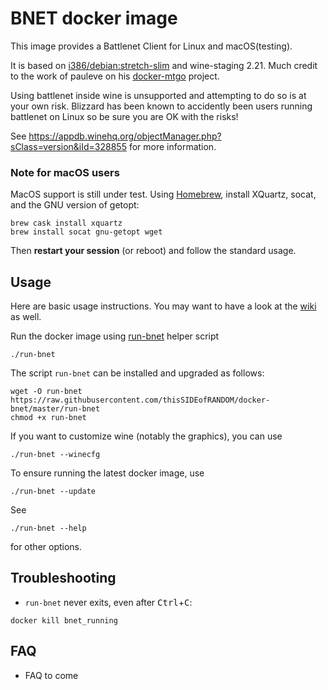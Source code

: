 # BNET docker image

This image provides a Battlenet Client for Linux and macOS(testing).

It is based on [i386/debian:stretch-slim](https://hub.docker.com/r/i386/debian/) and wine-staging 2.21.
Much credit to the work of pauleve on his [docker-mtgo](https://github.com/pauleve/docker-mtgo) project.

Using battlenet inside wine is unsupported and attempting to do so is at your own risk. 
Blizzard has been known to accidently been users running battlenet on Linux so be sure you are OK with the risks!

See https://appdb.winehq.org/objectManager.php?sClass=version&iId=328855 for more information.

### Note for macOS users

MacOS support is still under test.
Using [Homebrew](https://brew.sh/), install XQuartz, socat, and the GNU version of getopt:

```
brew cask install xquartz 
brew install socat gnu-getopt wget
```
Then **restart your session** (or reboot) and follow the standard usage.

## Usage

Here are basic usage instructions.
You may want to have a look at the [wiki](https://github.com/thisSIDEofRANDOM/docker-bnet/wiki) as well.

Run the docker image using [run-bnet](./run-bnet?raw=true) helper script
```
./run-bnet
```

The script `run-bnet` can be installed and upgraded as follows:
```
wget -O run-bnet https://raw.githubusercontent.com/thisSIDEofRANDOM/docker-bnet/master/run-bnet
chmod +x run-bnet
```

If you want to customize wine (notably the graphics), you can use
```
./run-bnet --winecfg
```

To ensure running the latest docker image, use
```
./run-bnet --update
```

See
```
./run-bnet --help
```
for other options.

## Troubleshooting
* `run-bnet` never exits, even after <kbd>Ctrl</kbd>+<kbd>C</kbd>:
```
docker kill bnet_running
```

## FAQ

* FAQ to come
